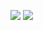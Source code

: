 ![](https://github-readme-stats.vercel.app/api?username=virgs&show_icons=true&include_all_commits=true%20&count_private=true&disable_animations=true)
![](https://github-readme-stats.vercel.app/api/top-langs/?username=virgs&layout=compact&disable_animations=true&langs_count=6)